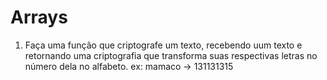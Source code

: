 # Arrays


1. Faça uma função que criptografe um texto, recebendo uum texto e retornando uma criptografia que transforma suas respectivas letras no número dela no alfabeto.
ex: mamaco -> 131131315